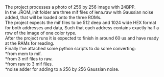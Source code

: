 The project processes a photo of 256 by 256 image with 24BPP.  
In the ./ROM_init folder are three mif files of lena.raw with Gaussian noise added, that will be loaded onto the three ROMs.  
The project expects the mif files to be 512 deep and 1024 wide HEX format for both addresses and data, Such that each address contains exactly half a row of the image of one color type.  
After the project runs it is expected to finish in around 60 us and have ready at the RAMs for reading.  
Finally I've attached some python scripts to do some converting:  
*from mem to mif.  
*from 3 mif files to raw.  
*from raw to 3 mif files.  
*noise adder for adding to a 256 by 256 Gaussian noise.  
